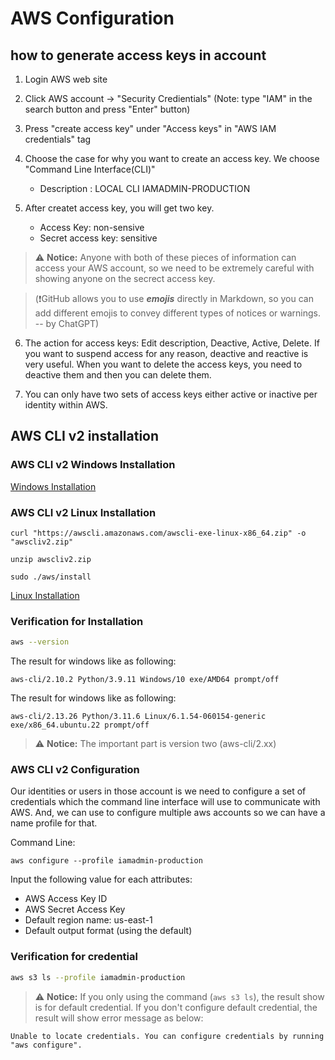 # AWS Configuration
## how to generate access keys in account

1. Login AWS web site

2. Click AWS account -> "Security Credientials"
(Note: type "IAM" in the search button and press "Enter" button)

3. Press "create access key" under "Access keys" in "AWS IAM credentials" tag

4. Choose the case for why you want to create an access key. We choose "Command Line Interface(CLI)"
    - Description : LOCAL CLI IAMADMIN-PRODUCTION

5. After createt access key, you will get two key.
    - Access Key: non-sensive
    - Secret access key: sensitive

> ⚠️ **Notice:** Anyone with both of these pieces of information can access your AWS account, so we need to be extremely careful with showing anyone on the secrect access key.

> (❗️GitHub allows you to use ***emojis*** directly in Markdown, so you can add different emojis to convey different types of notices or warnings. -- by ChatGPT)

6. The action for access keys: Edit description, Deactive, Active, Delete. If you want to suspend access for any reason, deactive and reactive is very useful. When you want to delete the access keys, you need to deactive them and then you can delete them.


7. You can only have two sets of access keys either active or inactive per identity within AWS.

## AWS CLI v2 installation

### AWS CLI v2 Windows Installation
[Windows Installation](https://docs.aws.amazon.com/cli/latest/userguide/getting-started-install.html)

### AWS CLI v2 Linux Installation
```
curl "https://awscli.amazonaws.com/awscli-exe-linux-x86_64.zip" -o "awscliv2.zip"

unzip awscliv2.zip

sudo ./aws/install  
```
[Linux Installation](https://docs.aws.amazon.com/cli/latest/userguide/install-cliv2-linux.html)

### Verification for Installation 

``` sh
aws --version
```
The result for windows like as following:

```
aws-cli/2.10.2 Python/3.9.11 Windows/10 exe/AMD64 prompt/off
```

The result for windows like as following:

```
aws-cli/2.13.26 Python/3.11.6 Linux/6.1.54-060154-generic exe/x86_64.ubuntu.22 prompt/off
```
> ⚠️ **Notice:**  The important part is version two (aws-cli/2.xx)

### AWS CLI v2 Configuration

Our identities or users in those account is we need to configure a set of credentials which the command line interface will use to communicate with AWS. And, we can use to configure multiple aws accounts so we can have a name profile for that.

Command Line:
```
aws configure --profile iamadmin-production

```
Input the following value for each attributes:
- AWS Access Key ID 
- AWS Secret Access Key
- Default region name: us-east-1
- Default output format (using the default)

### Verification for credential

``` sh
aws s3 ls --profile iamadmin-production
```
> ⚠️ **Notice:**  If you only using the command (```aws s3 ls```), the result show is for default credential. If you don't configure default credential, the result will show error message as below:
```
Unable to locate credentials. You can configure credentials by running "aws configure".
```

